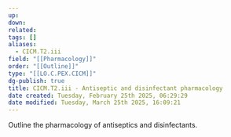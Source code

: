 ```yaml
---
up: 
down: 
related: 
tags: []
aliases:
  - CICM.T2.iii
field: "[[Pharmacology]]"
order: "[[Outline]]"
type: "[[LO.C.PEX.CICM]]"
dg-publish: true
title: CICM.T2.iii - Antiseptic and disinfectant pharmacology
date created: Tuesday, February 25th 2025, 06:29:29
date modified: Tuesday, March 25th 2025, 16:09:21
---
```


Outline the pharmacology of antiseptics and disinfectants.

